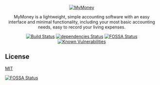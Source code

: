 <p align="center">
  <a href="https://mymoney.edisonlee55.com">
    <img alt="MyMoney" src="https://cdn.edisonlee55.com/resources/mymoney/images/mymoney_467x181.jpg">
  </a>
</p>

<p align="center">
  MyMoney is a lightweight, simple accounting software with an easy interface and minimal functionality, including your most basic accounting needs, easy to record your living expenses.
</p>

<p align="center">
  <a href="https://travis-ci.org/edisonlee55/MyMoney"><img src="https://travis-ci.org/edisonlee55/MyMoney.svg?branch=master" alt="Build Status"></a>
  <a href="https://david-dm.org/edisonlee55/MyMoney"><img src="https://david-dm.org/edisonlee55/MyMoney/status.svg" alt="dependencies Status"></a>
  <a href="https://app.fossa.io/projects/git%2Bgithub.com%2Fedisonlee55%2FMyMoney?ref=badge_shield"><img src="https://app.fossa.io/api/projects/git%2Bgithub.com%2Fedisonlee55%2FMyMoney.svg?type=shield" alt="FOSSA Status"></a>
  <a href="https://snyk.io/test/github/edisonlee55/mymoney?targetFile=package.json"><img src="https://snyk.io/test/github/edisonlee55/mymoney/badge.svg?targetFile=package.json" alt="Known Vulnerabilities"></a>
</p>

## License

[MIT](LICENSE)

[![FOSSA Status](https://app.fossa.io/api/projects/git%2Bgithub.com%2Fedisonlee55%2FMyMoney.svg?type=large)](https://app.fossa.io/projects/git%2Bgithub.com%2Fedisonlee55%2FMyMoney?ref=badge_large)
